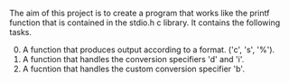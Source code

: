 The aim of this project is to create a program that works like the printf function that is contained in the stdio.h c library. It contains the following tasks.

0. A function that produces output according to a format. ('c', 's', '%').
1. A function that handles the conversion specifiers 'd' and 'i'.
2. A fucntion that handles the custom conversion specifier 'b'.